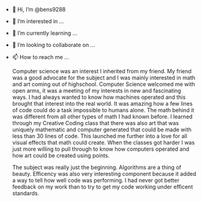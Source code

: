 - 👋 Hi, I’m @bens9288
- 👀 I’m interested in ...
- 🌱 I’m currently learning ...
- 💞️ I’m looking to collaborate on ...
- 📫 How to reach me ...

    Computer science was an interest I inherited from my friend. My friend was a good advocate for the subject and I was mainly interested in math and art coming out of highschool. Computer Science welcomed me with open arms, it was a meeting of my interests in new and fascinating ways. I had always wanted to know how machines operated and this brought that interest into the real world. It was amazing how a few lines of code could do a task impossible to humans alone. The math behind it was different from all other types of math I had known before. I learned through my Creative Coding class that there was also art that was uniquely mathematic and computer generated that could be made with less than 30 lines of code. This launched me further into a love for all visual effects that math could create. When the classes got harder I was just more willing to pull through to know how computers operated and how art could be created using points. 
    
    The subject was really just the beginning. Algorithms are a thing of beauty. Efficency was also very interesting component because it added a way to tell how well code was performing. I had never got better feedback on my work than to try to get my code working under efficent standards. 
<!---
bens9288/bens9288 is a ✨ special ✨ repository because its `README.md` (this file) appears on your GitHub profile.
You can click the Preview link to take a look at your changes.
--->
